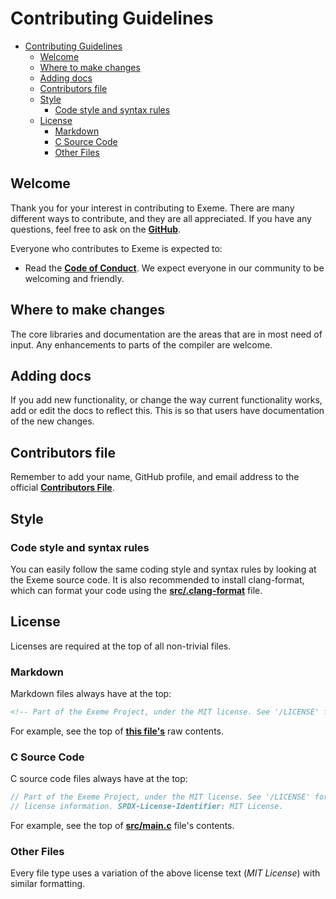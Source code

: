 <!-- Part of the Exeme Project, under the MIT license. See '/LICENSE' for license information. SPDX-License-Identifier: MIT License. -->

# Contributing Guidelines

- [Contributing Guidelines](#contributing-guidelines)
  - [Welcome](#welcome)
  - [Where to make changes](#where-to-make-changes)
  - [Adding docs](#adding-docs)
  - [Contributors file](#contributors-file)
  - [Style](#style)
    - [Code style and syntax rules](#code-style-and-syntax-rules)
  - [License](#license)
    - [Markdown](#markdown)
    - [C Source Code](#c-source-code)
    - [Other Files](#other-files)

## Welcome

Thank you for your interest in contributing to Exeme. There are many different ways to contribute, and they are all appreciated. If you have any questions, feel free to ask on the [**GitHub**](https://github.com/exeme-project/exeme-lang/discussions).

Everyone who contributes to Exeme is expected to:

* Read the [**Code of Conduct**](https://github.com/exeme-project/exeme-lang/blob/main/CODE_OF_CONDUCT.md). We expect everyone in our community to be welcoming and friendly.

## Where to make changes

The core libraries and documentation are the areas that are in most need of input. Any enhancements to parts of the compiler are welcome.

## Adding docs

If you add new functionality, or change the way current functionality works, add or edit the docs to reflect this. This is so that users have documentation of the new changes.

## Contributors file

Remember to add your name, GitHub profile, and email address to the official [**Contributors File**](https://github.com/exeme-project/exeme-lang/blob/main/CONTRIBUTORS.md).

## Style

### Code style and syntax rules

You can easily follow the same coding style and syntax rules by looking at the Exeme source code. It is also recommended to install clang-format, which can format your code using the [**src/.clang-format**](https://github.com/exeme-project/exeme-lang/blob/main/src/.clang-format) file.

## License

Licenses are required at the top of all non-trivial files.

### Markdown

Markdown files always have at the top:

```md
<!-- Part of the Exeme Project, under the MIT license. See '/LICENSE' for license information. SPDX-License-Identifier: MIT License. -->
```

For example, see the top of [**this file's**](https://github.com/exeme-project/exeme-lang/blob/main/CONTRIBUTING.md) raw contents.

### C Source Code

C source code files always have at the top:

``` c
// Part of the Exeme Project, under the MIT license. See '/LICENSE' for
// license information. SPDX-License-Identifier: MIT License.
```

For example, see the top of [**src/main.c**](https://github.com/exeme-project/exeme-lang/blob/main/src/main.c) file's contents.

### Other Files

Every file type uses a variation of the above license text (*MIT License*) with similar formatting.
